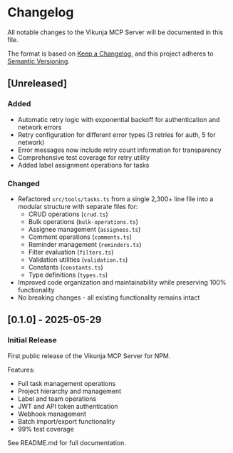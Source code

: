 # Changelog

All notable changes to the Vikunja MCP Server will be documented in this file.

The format is based on [Keep a Changelog](https://keepachangelog.com/en/1.0.0/),
and this project adheres to [Semantic Versioning](https://semver.org/spec/v2.0.0.html).

## [Unreleased]

### Added
- Automatic retry logic with exponential backoff for authentication and network errors
- Retry configuration for different error types (3 retries for auth, 5 for network)
- Error messages now include retry count information for transparency
- Comprehensive test coverage for retry utility
- Added label assignment operations for tasks

### Changed
- Refactored `src/tools/tasks.ts` from a single 2,300+ line file into a modular structure with separate files for:
  - CRUD operations (`crud.ts`)
  - Bulk operations (`bulk-operations.ts`)
  - Assignee management (`assignees.ts`)
  - Comment operations (`comments.ts`)
  - Reminder management (`reminders.ts`)
  - Filter evaluation (`filters.ts`)
  - Validation utilities (`validation.ts`)
  - Constants (`constants.ts`)
  - Type definitions (`types.ts`)
- Improved code organization and maintainability while preserving 100% functionality
- No breaking changes - all existing functionality remains intact

## [0.1.0] - 2025-05-29

### Initial Release

First public release of the Vikunja MCP Server for NPM.

Features:
- Full task management operations
- Project hierarchy and management
- Label and team operations
- JWT and API token authentication
- Webhook management
- Batch import/export functionality
- 99% test coverage

See README.md for full documentation.

